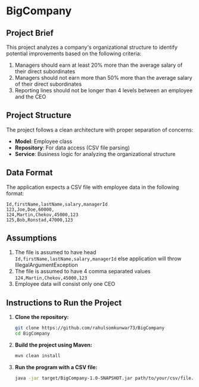 # BigCompany

## Project Brief


This project analyzes a company's organizational structure to identify potential improvements based on the following criteria:

1. Managers should earn at least 20% more than the average salary of their direct subordinates
2. Managers should not earn more than 50% more than the average salary of their direct subordinates
3. Reporting lines should not be longer than 4 levels between an employee and the CEO
## Project Structure

The project follows a clean architecture with proper separation of concerns:

- **Model**: Employee class
- **Repository**: For data access (CSV file parsing)
- **Service**: Business logic for analyzing the organizational structure

## Data Format

The application expects a CSV file with employee data in the following format:

```
Id,firstName,lastName,salary,managerId
123,Joe,Doe,60000,
124,Martin,Chekov,45000,123
125,Bob,Ronstad,47000,123
```

## Assumptions
   1. The file is assumed to have head `Id,firstName,lastName,salary,managerId` else application will throw IllegalArgumentException
   2. The file is assumed to have 4 comma separated values `124,Martin,Chekov,45000,123`
   3. Employee data will consist only one CEO

## Instructions to Run the Project

1. **Clone the repository:**
   ```sh
   git clone https://github.com/rahulsomkunwar73/BigCompany
   cd BigCompany

2. **Build the project using Maven:**
   ```sh
   mvn clean install

3. **Run the program with a CSV file:**
   ```sh
   java -jar target/BigCompany-1.0-SNAPSHOT.jar path/to/your/csv/file.csv


